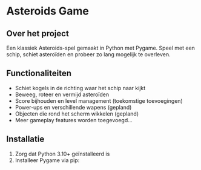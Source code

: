 # Asteroids Game

## Over het project
Een klassiek Asteroids-spel gemaakt in Python met Pygame. Speel met een schip, schiet asteroïden en probeer zo lang mogelijk te overleven.

## Functionaliteiten
- Schiet kogels in de richting waar het schip naar kijkt  
- Beweeg, roteer en vermijd asteroïden  
- Score bijhouden en level management (toekomstige toevoegingen)  
- Power-ups en verschillende wapens (gepland)  
- Objecten die rond het scherm wikkelen (gepland)  
- Meer gameplay features worden toegevoegd…

## Installatie
1. Zorg dat Python 3.10+ geïnstalleerd is  
2. Installeer Pygame via pip:
